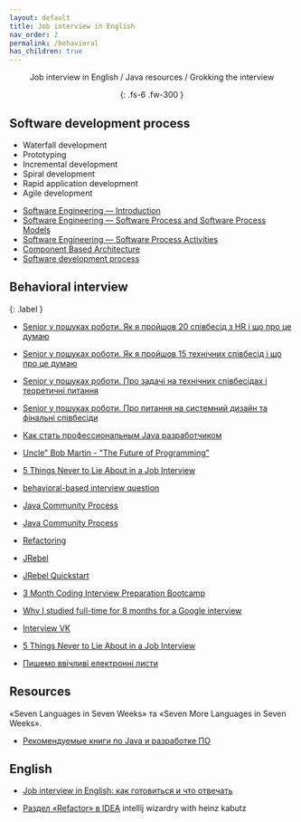 ```yaml
---
layout: default
title: Job interview in English
nav_order: 2
permalink: /behavioral
has_children: true
---
```

<div align="center" markdown="1">
Job interview in English / Java resources / Grokking the interview

{: .fs-6 .fw-300 }
</div>

## Software development process
*  Waterfall development
*  Prototyping
*  Incremental development
*  Spiral development
*  Rapid application development
*  Agile development

- [Software Engineering — Introduction](https://medium.com/omarelgabrys-blog/software-engineering-introduction-part-1-b79238ec97ee)
- [Software Engineering — Software Process and Software Process Models](https://medium.com/omarelgabrys-blog/software-engineering-software-process-and-software-process-models-part-2-4a9d06213fdc)
- [Software Engineering — Software Process Activities](https://medium.com/omarelgabrys-blog/software-engineering-process-activities-part-3-ca1ef6818fd6)
- [Component Based Architecture](https://medium.com/omarelgabrys-blog/component-based-architecture-3c3c23c7e348)
- [Software development process](https://en.wikipedia.org/wiki/Software_development_process)

## Behavioral interview
{: .label }

- [Senior у пошуках роботи. Як я пройшов 20 співбесід з HR і що про це думаю](https://dou.ua/lenta/articles/job-for-senior-1/?from=similar_posts)
- [Senior у пошуках роботи. Як я пройшов 15 технічних співбесід і що про це думаю](https://dou.ua/lenta/articles/job-for-senior-2/)
- [Senior у пошуках роботи. Про задачі на технічних співбесідах і теоретичні питання](https://dou.ua/lenta/articles/job-for-senior-3/?from=similar_posts)
- [Senior у пошуках роботи. Про питання на системний дизайн та фінальні співбесіди](https://dou.ua/lenta/articles/job-for-senior-4/?from=similar_posts)

- [Как стать профессиональным Java разработчиком](https://www.youtube.com/watch?t=1036&v=ft0Nj8Cm9kk&feature=youtu.be)
- [Uncle" Bob Martin - "The Future of Programming"](https://www.youtube.com/watch?t=4506&v=ecIWPzGEbFc&feature=youtu.be)

- [5 Things Never to Lie About in a Job Interview](https://insights.dice.com/2019/04/17/5-things-never-lie-job-interview/)
- [behavioral-based interview question ](https://www.vawizard.org/wiz-pdf/STAR_Method_Interviews.pdf)

- [Java Community Process](https://uk.wikipedia.org/wiki/Java_Community_Process)
- [Java Community Process](https://jcp.org/en/jsr/all?sortBy=date)
- [Refactoring](https://refactoring.com/)
- [JRebel](https://habr.com/ru/post/135633/)
- [JRebel Quickstart](https://habr.com/ru/post/135922/)


- [3 Month Coding Interview Preparation Bootcamp](https://medium.com/educative/3-month-coding-interview-bootcamp-904422926ce8)
- [Why I studied full-time for 8 months for a Google interview](https://www.freecodecamp.org/news/why-i-studied-full-time-for-8-months-for-a-google-interview-cc662ce9bb13/)
- [Interview VK](https://vk.com/@11156765-kak-ya-intervu-prohodila)

- [5 Things Never to Lie About in a Job Interview](https://habr.com/ru/post/476916/)

- [Пишемо ввічливі електронні листи](https://dou.ua/lenta/columns/online-etiquette-polite-emails/?from=fb-repost&fbclid=IwAR0IazR5Xbtn3s6vYSxZo-DJxdDCpYlUl89llLFe_8PJwcgBFu74bvcKvKo)

## Resources

«Seven Languages in Seven Weeks» та «Seven More Languages in Seven Weeks».
- [Рекомендуемые книги по Java и разработке ПО](https://javaops.ru/view/books)

## English

- [Job interview in English: как готовиться и что отвечать](https://dou.ua/lenta/articles/interview-in-english/)


- [Раздел «Refactor» в IDEA](https://habr.com/ru/post/530360/)
intellij wizardry with heinz kabutz
